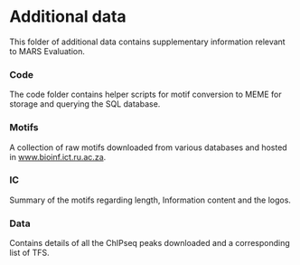 # Additional data

This folder of additional data contains supplementary information relevant to MARS Evaluation. 

### Code
The code folder contains helper scripts for motif conversion to MEME for storage and querying the SQL database. 

### Motifs
A collection of raw motifs downloaded from various databases and hosted in www.bioinf.ict.ru.ac.za.

### IC
Summary of the motifs regarding length, Information content and the logos.

###  Data
Contains details of all the ChIPseq peaks downloaded and a corresponding list of TFS. 

